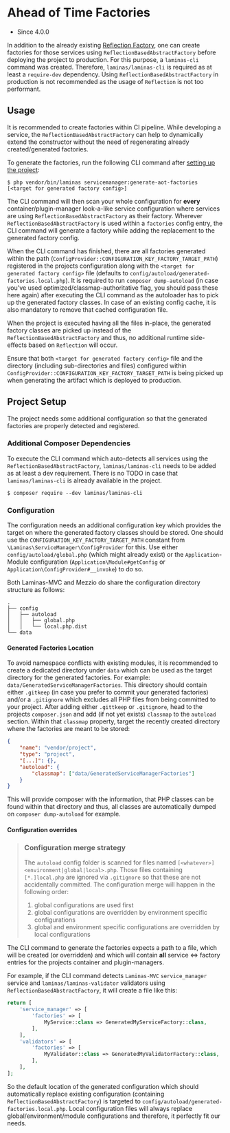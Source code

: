 # Ahead of Time Factories 

- Since 4.0.0

In addition to the already existing [Reflection Factory](reflection-abstract-factory.md), one can create factories for those services using `ReflectionBasedAbstractFactory` before deploying the project to production.
For this purpose, a `laminas-cli` command was created. Therefore, `laminas/laminas-cli` is required as at least a `require-dev` dependency.
Using `ReflectionBasedAbstractFactory` in production is not recommended as the usage of `Reflection` is not too performant. 

## Usage

It is recommended to create factories within CI pipeline. While developing a service, the `ReflectionBasedAbstractFactory` can help to dynamically extend the constructor without the need of regenerating already created/generated factories.

To generate the factories, run the following CLI command after [setting up the project](#project-setup):

```
$ php vendor/bin/laminas servicemanager:generate-aot-factories [<target for generated factory config>]
```

The CLI command will then scan your whole configuration for **every** container/plugin-manager look-a-like service configuration where services are using `ReflectionBasedAbstractFactory` as their factory.
Wherever `ReflectionBasedAbstractFactory` is used within a `factories` config entry, the CLI command will generate a factory while adding the replacement to the generated factory config.

When the CLI command has finished, there are all factories generated within the path (`ConfigProvider::CONFIGURATION_KEY_FACTORY_TARGET_PATH`) registered in the projects configuration along with the `<target for generated factory config>` file (defaults to `config/autoload/generated-factories.local.php`). It is required to run `composer dump-autoload` (in case you've used optimized/classmap-authoritative flag, you should pass these here again) after executing the CLI command as the autoloader has to pick up the generated factory classes. In case of an existing config cache, it is also mandatory to remove that cached configuration file.

When the project is executed having all the files in-place, the generated factory classes are picked up instead of the `ReflectionBasedAbstractFactory` and thus, no additional runtime side-effects based on `Reflection` will occur.

Ensure that both `<target for generated factory config>` file and the directory (including sub-directories and files) configured within `ConfigProvider::CONFIGURATION_KEY_FACTORY_TARGET_PATH` is being picked up when generating the artifact which is deployed to production. 

## Project Setup

The project needs some additional configuration so that the generated factories are properly detected and registered.

### Additional Composer Dependencies

To execute the CLI command which auto-detects all services using the `ReflectionBasedAbstractFactory`, `laminas/laminas-cli` needs to be added as at least a dev requirement.
There is no TODO in case that `laminas/laminas-cli` is already available in the project.

```
$ composer require --dev laminas/laminas-cli
```

### Configuration

The configuration needs an additional configuration key which provides the target on where the generated factory classes should be stored.
One should use the `CONFIGURATION_KEY_FACTORY_TARGET_PATH` constant from `\Laminas\ServiceManager\ConfigProvider` for this.
Use either `config/autoload/global.php` (which might already exist) or the `Application`-Module configuration (`Application\Module#getConfig` or `Application\ConfigProvider#__invoke`) to do so.

Both Laminas-MVC and Mezzio do share the configuration directory structure as follows:

```
.
├── config
│   ├── autoload
│   │   ├── global.php
│   │   └── local.php.dist
└── data
```

#### Generated Factories Location

To avoid namespace conflicts with existing modules, it is recommended to create a dedicated directory under `data` which can be used as the target directory for the generated factories.
For example: `data/GeneratedServiceManagerFactories`. This directory should contain either `.gitkeep` (in case you prefer to commit your generated factories) and/or a `.gitignore` which excludes all PHP files from being committed to your project. After adding either `.gittkeep` or `.gitignore`, head to the projects `composer.json` and add (if not yet exists) `classmap` to the `autoload` section. Within that `classmap` property, target the recently created directory where the factories are meant to be stored:

```json
{
    "name": "vendor/project",
    "type": "project",
    "[...]": {},
    "autoload": {
        "classmap": ["data/GeneratedServiceManagerFactories"]
    }
}
```

This will provide composer with the information, that PHP classes can be found within that directory and thus, all classes are automatically dumped on `composer dump-autoload` for example.

#### Configuration overrides

> ### Configuration merge strategy
>
> The `autoload` config folder is scanned for files named `[<whatever>]<environment|global|local>.php`.
> Those files containing `[*.]local.php` are ignored via `.gitignore` so that these are not accidentally committed.
> The configuration merge will happen in the following order:
>  1. global configurations are used first
>  2. global configurations are overridden by environment specific configurations
>  3. global and environment specific configurations are overridden by local configurations

The CLI command to generate the factories expects a path to a file, which will be created (or overridden) and which will contain **all** service <=> factory entries for the projects container and plugin-managers.

For example, if the CLI command detects `Laminas-MVC` `service_manager` service and `laminas/laminas-validator` validators using `ReflectionBasedAbstractFactory`, it will create a file like this:

```php
return [
    'service_manager' => [
        'factories' => [
            MyService::class => GeneratedMyServiceFactory::class,    
        ],
    ],
    'validators' => [
        'factories' => [
            MyValidator::class => GeneratedMyValidatorFactory::class,    
        ],
    ],
];
```

So the default location of the generated configuration which should automatically replace existing configuration (containing `ReflectionBasedAbstractFactory`) is targeted to `config/autoload/generated-factories.local.php`. Local configuration files will always replace global/environment/module configurations and therefore, it perfectly fit our needs.
